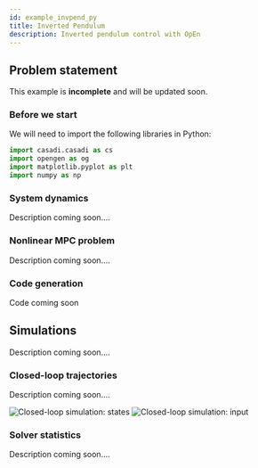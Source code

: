 ```yaml
---
id: example_invpend_py
title: Inverted Pendulum
description: Inverted pendulum control with OpEn
---
```



<script type="text/x-mathjax-config">MathJax.Hub.Config({tex2jax: {inlineMath: [['$','$'], ['\\(','\\)']]}});</script>
<script type="text/javascript" async src="https://cdn.mathjax.org/mathjax/latest/MathJax.js?config=TeX-AMS-MML_HTMLorMML"></script>

## Problem statement

This example is **incomplete** and will be updated soon.

### Before we start

We will need to import the following libraries in Python:

```python
import casadi.casadi as cs
import opengen as og
import matplotlib.pyplot as plt
import numpy as np
```

### System dynamics

Description coming soon....



### Nonlinear MPC problem

Description coming soon....

### Code generation
Code coming soon

## Simulations

Description coming soon....

### Closed-loop trajectories

Description coming soon....

<img src="/optimization-engine/img/invpend_1.png" alt="Closed-loop simulation: states">
<img src="/optimization-engine/img/invpend_2.png" alt="Closed-loop simulation: input">


### Solver statistics

Description coming soon....
